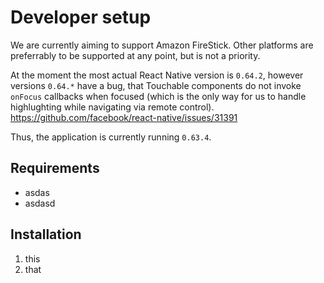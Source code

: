 # Developer setup

We are currently aiming to support Amazon FireStick. Other platforms are preferrably to be supported at any point, but is not a priority.

At the moment the most actual React Native version is `0.64.2`, however versions `0.64.*` have a bug, that Touchable components do not invoke `onFocus` callbacks when focused (which is the only way for us to handle highlughting while navigating via remote control).
https://github.com/facebook/react-native/issues/31391

Thus, the application is currently running `0.63.4`.

## Requirements

 - asdas
 - asdasd

## Installation

1. this
2. that